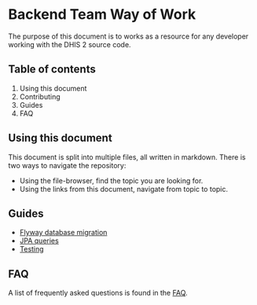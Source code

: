 # Backend Team Way of Work

The purpose of this document is to works as a resource for any developer working with the DHIS 2 source code.

## Table of contents

1. Using this document
2. Contributing
3. Guides
3. FAQ

## Using this document

This document is split into multiple files, all written in markdown. There is two ways to navigate the repository:

* Using the file-browser, find the topic you are looking for.
* Using the links from this document, navigate from topic to topic.

## Guides

* [Flyway database migration](dhis2_db_migration_guidelines.md)
* [JPA queries](jpa_api.md)
* [Testing](testing_guidelines.md)

## FAQ

A list of frequently asked questions is found in the [FAQ](https://github.com/dhis2/wow-backend/blob/master/FAQ.md).
